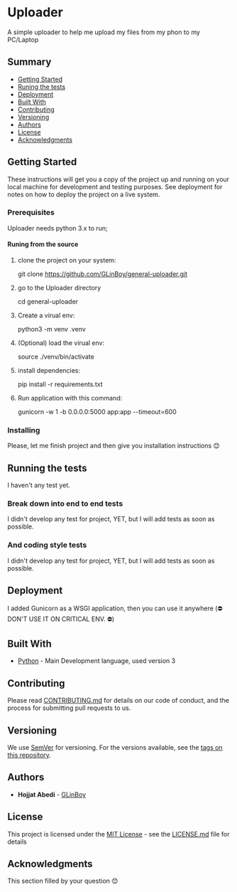 # Uploader

A simple uploader to help me upload my files from my phon to my PC/Laptop

## Summary

  - [Getting Started](#getting-started)
  - [Runing the tests](#running-the-tests)
  - [Deployment](#deployment)
  - [Built With](#built-with)
  - [Contributing](#contributing)
  - [Versioning](#versioning)
  - [Authors](#authors)
  - [License](#license)
  - [Acknowledgments](#acknowledgments)

## Getting Started

These instructions will get you a copy of the project up and running on your local machine for development and testing purposes. See deployment for notes on how to deploy the project on a live system.

### Prerequisites

Uploader needs python 3.x to run;

#### Runing from the source

1. clone the project on your system:

    git clone https://github.com/GLinBoy/general-uploader.git

2. go to the Uploader directory

    cd general-uploader

3. Create a virual env:

    python3 -m venv .venv

4. (Optional) load the virual env:

    source ./venv/bin/activate

5. install dependencies:

    pip install -r requirements.txt

6. Run application with this command:

    gunicorn -w 1 -b 0.0.0.0:5000 app:app --timeout=600

### Installing

Please, let me finish project and then give you installation instructions 😊

## Running the tests

I haven't any test yet.

### Break down into end to end tests

I didn't develop any test for project, YET, but I will add tests as soon as possible.

### And coding style tests

I didn't develop any test for project, YET, but I will add tests as soon as possible.

## Deployment

I added Gunicorn as a WSGI application, then you can use it anywhere (⛔️ DON'T USE IT ON CRITICAL ENV. ⛔️)

## Built With

  - [Python](https://python.orf/) - Main Development language, used version 3

## Contributing

Please read [CONTRIBUTING.md](CONTRIBUTING.md) for details on our code
of conduct, and the process for submitting pull requests to us.

## Versioning

We use [SemVer](http://semver.org/) for versioning. For the versions
available, see the [tags on this
repository](https://github.com/PurpleBooth/a-good-readme-template/tags).

## Authors

  - **Hojjat Abedi** - [GLinBoy](https://github.com/GLinBoy)


## License

This project is licensed under the [MIT License](LICENSE.md) - see the [LICENSE.md](LICENSE.md) file for
details

## Acknowledgments

This section filled by your question 😊

